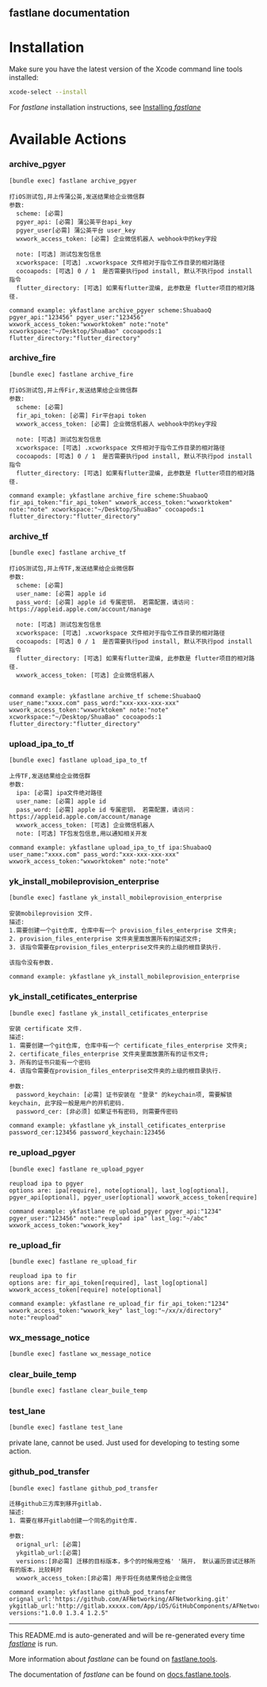 fastlane documentation
----

# Installation

Make sure you have the latest version of the Xcode command line tools installed:

```sh
xcode-select --install
```

For _fastlane_ installation instructions, see [Installing _fastlane_](https://docs.fastlane.tools/#installing-fastlane)

# Available Actions

### archive_pgyer

```sh
[bundle exec] fastlane archive_pgyer
```


    打iOS测试包,并上传蒲公英,发送结果给企业微信群
    参数: 
      scheme: [必需] 
      pgyer_api: [必需] 蒲公英平台api_key
      pgyer_user[必需] 蒲公英平台 user_key
      wxwork_access_token: [必需] 企业微信机器人 webhook中的key字段

      note: [可选] 测试包发包信息
      xcworkspace: [可选] .xcworkspace 文件相对于指令工作目录的相对路径
      cocoapods: [可选] 0 / 1  是否需要执行pod install, 默认不执行pod install 指令
      flutter_directory: [可选] 如果有flutter混编, 此参数是 flutter项目的相对路径.

    command example: ykfastlane archive_pgyer scheme:ShuabaoQ pgyer_api:"123456" pgyer_user:"123456" wxwork_access_token:"wxworktokem" note:"note" xcworkspace:"~/Desktop/ShuaBao" cocoapods:1 flutter_directory:"flutter_directory"


### archive_fire

```sh
[bundle exec] fastlane archive_fire
```


    打iOS测试包,并上传Fir,发送结果给企业微信群
    参数: 
      scheme: [必需] 
      fir_api_token: [必需] Fir平台api token
      wxwork_access_token: [必需] 企业微信机器人 webhook中的key字段

      note: [可选] 测试包发包信息
      xcworkspace: [可选] .xcworkspace 文件相对于指令工作目录的相对路径
      cocoapods: [可选] 0 / 1  是否需要执行pod install, 默认不执行pod install 指令
      flutter_directory: [可选] 如果有flutter混编, 此参数是 flutter项目的相对路径.

    command example: ykfastlane archive_fire scheme:ShuabaoQ fir_api_token:"fir_api_token" wxwork_access_token:"wxworktokem" note:"note" xcworkspace:"~/Desktop/ShuaBao" cocoapods:1 flutter_directory:"flutter_directory"


### archive_tf

```sh
[bundle exec] fastlane archive_tf
```


    打iOS测试包,并上传TF,发送结果给企业微信群
    参数:
      scheme: [必需]
      user_name: [必需] apple id
      pass_word: [必需] apple id 专属密钥， 若需配置，请访问：https://appleid.apple.com/account/manage

      note: [可选] 测试包发包信息
      xcworkspace: [可选] .xcworkspace 文件相对于指令工作目录的相对路径
      cocoapods: [可选] 0 / 1  是否需要执行pod install, 默认不执行pod install 指令
      flutter_directory: [可选] 如果有flutter混编, 此参数是 flutter项目的相对路径.
      wxwork_access_token: [可选] 企业微信机器人


    command example: ykfastlane archive_tf scheme:ShuabaoQ user_name:"xxxx.com" pass_word:"xxx-xxx-xxx-xxx" wxwork_access_token:"wxworktokem" note:"note" xcworkspace:"~/Desktop/ShuaBao" cocoapods:1 flutter_directory:"flutter_directory"


### upload_ipa_to_tf

```sh
[bundle exec] fastlane upload_ipa_to_tf
```


    上传TF,发送结果给企业微信群
    参数:
      ipa: [必需] ipa文件绝对路径
      user_name: [必需] apple id
      pass_word: [必需] apple id 专属密钥， 若需配置，请访问：https://appleid.apple.com/account/manage
      wxwork_access_token: [可选] 企业微信机器人
      note: [可选] TF包发包信息,用以通知相关开发

    command example: ykfastlane upload_ipa_to_tf ipa:ShuabaoQ user_name:"xxxx.com" pass_word:"xxx-xxx-xxx-xxx" wxwork_access_token:"wxworktokem" note:"note"


### yk_install_mobileprovision_enterprise

```sh
[bundle exec] fastlane yk_install_mobileprovision_enterprise
```


    安装mobileprovision 文件.
    描述: 
    1.需要创建一个git仓库, 仓库中有一个 provision_files_enterprise 文件夹;
    2. provision_files_enterprise 文件夹里面放置所有的描述文件;
    3. 该指令需要在provision_files_enterprise文件夹的上级的根目录执行.

    该指令没有参数.

    command example: ykfastlane yk_install_mobileprovision_enterprise
 

### yk_install_cetificates_enterprise

```sh
[bundle exec] fastlane yk_install_cetificates_enterprise
```


    安装 certificate 文件.
    描述: 
    1. 需要创建一个git仓库, 仓库中有一个 certificate_files_enterprise 文件夹;
    2. certificate_files_enterprise 文件夹里面放置所有的证书文件;
    3. 所有的证书只能有一个密码
    4. 该指令需要在provision_files_enterprise文件夹的上级的根目录执行.

    参数: 
      password_keychain: [必需] 证书安装在 "登录" 的keychain项, 需要解锁keychain, 此字段一般是用户的开机密码.
      password_cer: [非必须] 如果证书有密码, 则需要传密码

    command example: ykfastlane yk_install_cetificates_enterprise password_cer:123456 password_keychain:123456
 

### re_upload_pgyer

```sh
[bundle exec] fastlane re_upload_pgyer
```


    reupload ipa to pgyer
    options are: ipa[require], note[optional], last_log[optional], pgyer_api[optional], pgyer_user[optional] wxwork_access_token[require]

    command example: ykfastlane re_upload_pgyer pgyer_api:"1234" pgyer_user:"123456" note:"reupload ipa" last_log:"~/abc" wxwork_access_token:"wxwork_key"


### re_upload_fir

```sh
[bundle exec] fastlane re_upload_fir
```


    reupload ipa to fir
    options are: fir_api_token[required], last_log[optional] wxwork_access_token[require] note[optional]

    command example: ykfastlane re_upload_fir fir_api_token:"1234" wxwork_access_token:"wxwork_key" last_log:"~/xx/x/directory" note:"reupload"


### wx_message_notice

```sh
[bundle exec] fastlane wx_message_notice
```



### clear_buile_temp

```sh
[bundle exec] fastlane clear_buile_temp
```



### test_lane

```sh
[bundle exec] fastlane test_lane
```

private lane, cannot be used. Just used for developing to testing some action.

### github_pod_transfer

```sh
[bundle exec] fastlane github_pod_transfer
```


    迁移github三方库到移开gitlab.
    描述: 
    1. 需要在移开gitlab创建一个同名的git仓库.

    参数: 
      orignal_url: [必需]
      ykgitlab_url:[必需]
      versions:[非必需] 迁移的目标版本，多个的时候用空格' '隔开， 默认遍历尝试迁移所有的版本，比较耗时
      wxwork_access_token:[非必需] 用于将任务结果传给企业微信

    command example: ykfastlane github_pod_transfer orignal_url:'https://github.com/AFNetworking/AFNetworking.git' ykgitlab_url:'http://gitlab.xxxxx.com/App/iOS/GitHubComponents/AFNetworking.git' versions:"1.0.0 1.3.4 1.2.5"


----

This README.md is auto-generated and will be re-generated every time [_fastlane_](https://fastlane.tools) is run.

More information about _fastlane_ can be found on [fastlane.tools](https://fastlane.tools).

The documentation of _fastlane_ can be found on [docs.fastlane.tools](https://docs.fastlane.tools).
